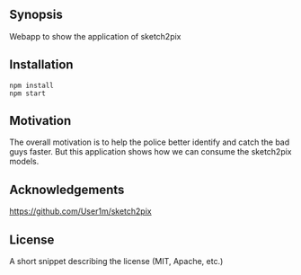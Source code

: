 ## Synopsis

Webapp to show the application of sketch2pix

## Installation

```
npm install
npm start
```

## Motivation

The overall motivation is to help the police better identify and catch the bad guys faster. But this application shows how we can consume the sketch2pix models.

## Acknowledgements

https://github.com/User1m/sketch2pix

## License

A short snippet describing the license (MIT, Apache, etc.)
